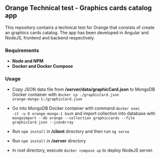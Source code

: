 ## Orange Technical test - Graphics cards catalog app

This repository contains a technical test for Orange that consists of create an graphics cards catalog. The app has been developed in Angular and NodeJS, frontend and backend respectively.

### Requirements

- **Node and NPM**
- **Docker and Docker Compose**

### Usage

- Copy JSON data file from **/server/data/graphicCard.json** to MongoDB Docker container with <code>docker cp ./graphicCard.json orange-mongo-1:/graphicCard.json </code>

- Go into MongoDB Docker container with command <code>docker exec -it -u 0 orange-mongo-1 bash</code> and import collection into database with <code>mongoimport --db orange --collection graphiccards --file graphicCard.json --jsonArray</code>

- Run <code>npm install</code> in **/client** directory and then run <code>ng serve</code>

- Run <code>npm install</code> in **/server** directory

- In root directory, execute <code>docker compose up</code> to deploy NodeJS server.
